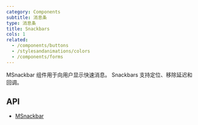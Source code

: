 ```yaml
---
category: Components
subtitle: 消息条
type: 消息条
title: Snackbars
cols: 1
related:
  - /components/buttons
  - /stylesandanimations/colors
  - /components/forms
---
```


MSnackbar 组件用于向用户显示快速消息。 Snackbars 支持定位、移除延迟和回调。

## API

- [MSnackbar](/api/MSnackbar)